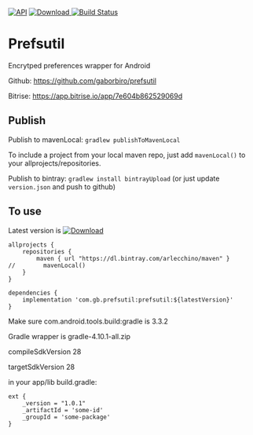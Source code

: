 [![API](https://img.shields.io/badge/API-21%2B-brightgreen.svg?style=flat)](https://android-arsenal.com/api?level=21) [ ![Download](https://api.bintray.com/packages/arlecchino/maven/com.gb.prefsutil/images/download.svg) ](https://bintray.com/arlecchino/maven/com.gb.prefsutil/_latestVersion)[![Build Status](https://app.bitrise.io/app/7e604b862529069d/status.svg?token=knMjQKHs5RHgQsupj38Q4A&branch=master)](https://app.bitrise.io/app/7e604b862529069d)

# Prefsutil

Encrytped preferences wrapper for Android

Github: https://github.com/gaborbiro/prefsutil

Bitrise: https://app.bitrise.io/app/7e604b862529069d

## Publish

Publish to mavenLocal: `gradlew publishToMavenLocal`

To include a project from your local maven repo, just add `mavenLocal()` to your allprojects/repositories.


Publish to bintray: `gradlew install bintrayUpload` (or just update `version.json` and push to github)

## To use

Latest version is [ ![Download](https://api.bintray.com/packages/arlecchino/maven/com.gb.prefsutil/images/download.svg) ](https://bintray.com/arlecchino/maven/com.gb.prefsutil/_latestVersion)

```
allprojects {
    repositories {
        maven { url "https://dl.bintray.com/arlecchino/maven" }
//        mavenLocal()
    }
}
```

````
dependencies {
    implementation 'com.gb.prefsutil:prefsutil:${latestVersion}'
}
````

Make sure com.android.tools.build:gradle is 3.3.2

Gradle wrapper is gradle-4.10.1-all.zip

compileSdkVersion 28

targetSdkVersion 28

in your app/lib build.gradle:

````
ext {
    _version = "1.0.1"
    _artifactId = 'some-id'
    _groupId = 'some-package'
}
````